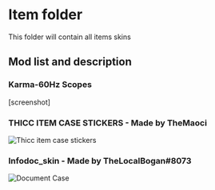 # Item folder
This folder will contain all items skins

## Mod list and description

### Karma-60Hz Scopes
[screenshot]

### THICC ITEM CASE STICKERS - Made by TheMaoci
![Thicc item case stickers](https://cdn.discordapp.com/attachments/602532199228637185/677210695665713188/unknown.png)

### Infodoc_skin - Made by TheLocalBogan#8073
![Document Case](https://cdn.discordapp.com/attachments/602533402402619422/675374347543642112/Flvour_man.PNG)